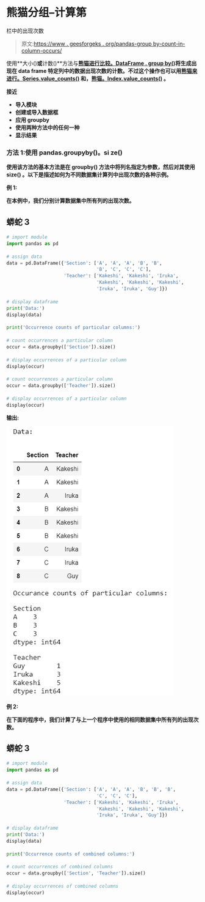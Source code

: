 # 熊猫分组–计算第

栏中的出现次数

> 原文:[https://www . geesforgeks . org/pandas-group by-count-in-column-occurs/](https://www.geeksforgeeks.org/pandas-groupby-count-occurrences-in-column/)

使用**大小()**或**计数()**方法与[**熊猫进行比较。DataFrame . group by()**](https://www.geeksforgeeks.org/python-pandas-dataframe-groupby/)**将生成出现在 data frame 特定列中的数据出现次数的计数。不过这个操作也可以用[熊猫来进行。Series.value_counts()](https://www.geeksforgeeks.org/python-pandas-series-value_counts/) 和，[熊猫。Index.value_counts()](https://www.geeksforgeeks.org/python-pandas-index-value_counts/) 。**

****接近****

*   **导入模块**
*   **创建或导入数据框**
*   **应用 groupby**
*   **使用两种方法中的任何一种**
*   **显示结果**

### **方法 1:使用 pandas.groupyby()。si **ze()****

**使用该方法的基本方法是在 **groupby()** 方法中将列名指定为参数，然后对其使用 **size()** 。以下是描述如何为不同数据集计算列中出现次数的各种示例。**

****例 1:****

**在本例中，我们分别计算数据集中所有列的出现次数。**

## **蟒蛇 3**

```py
# import module
import pandas as pd

# assign data
data = pd.DataFrame({'Section': ['A', 'A', 'A', 'B', 'B',
                                 'B', 'C', 'C', 'C'],
                     'Teacher': ['Kakeshi', 'Kakeshi', 'Iruka',
                                 'Kakeshi', 'Kakeshi', 'Kakeshi',
                                 'Iruka', 'Iruka', 'Guy']})

# display dataframe
print('Data:')
display(data)

print('Occurrence counts of particular columns:')

# count occurrences a particular column
occur = data.groupby(['Section']).size()

# display occurrences of a particular column
display(occur)

# count occurrences a particular column
occur = data.groupby(['Teacher']).size()

# display occurrences of a particular column
display(occur)
```

****输出:****

**![](img/5ae4868447aea8df36e85bfe8b4e1975.png)**

****例 2:****

**在下面的程序中，我们计算了与上一个程序中使用的相同数据集中所有列的出现次数。**

## **蟒蛇 3**

```py
# import module
import pandas as pd

# assign data
data = pd.DataFrame({'Section': ['A', 'A', 'A', 'B', 'B', 'B',
                                 'C', 'C', 'C'],
                     'Teacher': ['Kakeshi', 'Kakeshi', 'Iruka',
                                 'Kakeshi', 'Kakeshi', 'Kakeshi',
                                 'Iruka', 'Iruka', 'Guy']})

# display dataframe
print('Data:')
display(data)

print('Occurrence counts of combined columns:')

# count occurrences of combined columns
occur = data.groupby(['Section', 'Teacher']).size()

# display occurrences of combined columns
display(occur)
```